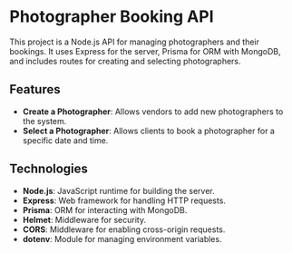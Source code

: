 # Photographer Booking API

This project is a Node.js API for managing photographers and their bookings. It uses Express for the server, Prisma for ORM with MongoDB, and includes routes for creating and selecting photographers.

## Features

- **Create a Photographer**: Allows vendors to add new photographers to the system.
- **Select a Photographer**: Allows clients to book a photographer for a specific date and time.

## Technologies

- **Node.js**: JavaScript runtime for building the server.
- **Express**: Web framework for handling HTTP requests.
- **Prisma**: ORM for interacting with MongoDB.
- **Helmet**: Middleware for security.
- **CORS**: Middleware for enabling cross-origin requests.
- **dotenv**: Module for managing environment variables.


